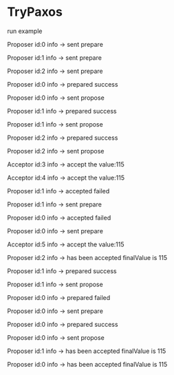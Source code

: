 # TryPaxos

run example

Proposer id:0 info ->  sent prepare  

Proposer id:1 info ->  sent prepare  

Proposer id:2 info ->  sent prepare  

Proposer id:0 info ->  prepared success  

Proposer id:0 info ->  sent propose  

Proposer id:1 info ->  prepared success  

Proposer id:1 info ->  sent propose  

Proposer id:2 info ->  prepared success  

Proposer id:2 info ->  sent propose  

Acceptor id:3 info ->  accept the value:115  

Acceptor id:4 info ->  accept the value:115  

Proposer id:1 info ->  accepted failed  

Proposer id:1 info ->  sent prepare  

Proposer id:0 info ->  accepted failed  

Proposer id:0 info ->  sent prepare  

Acceptor id:5 info ->  accept the value:115  

Proposer id:2 info ->  has been accepted finalValue is 115  

Proposer id:1 info ->  prepared success  

Proposer id:1 info ->  sent propose  

Proposer id:0 info ->  prepared failed  

Proposer id:0 info ->  sent prepare  

Proposer id:0 info ->  prepared success  

Proposer id:0 info ->  sent propose  

Proposer id:1 info ->  has been accepted finalValue is 115  

Proposer id:0 info ->  has been accepted finalValue is 115
